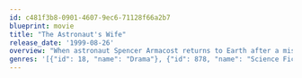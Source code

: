 ```yaml
---
id: c481f3b8-0901-4607-9ec6-71128f66a2b7
blueprint: movie
title: "The Astronaut's Wife"
release_date: '1999-08-26'
overview: "When astronaut Spencer Armacost returns to Earth after a mission that nearly cost him his life, he decides to take a desk job in order to see his beautiful wife, Jillian, more often. Gradually, Jillian notices that Spencer's personality seems to have changed, but her concerns fade when she discovers that she's pregnant. As Jillian grows closer to becoming a mother, her suspicions about Spencer return. Why does it seem as if he's a different person?"
genres: '[{"id": 18, "name": "Drama"}, {"id": 878, "name": "Science Fiction"}, {"id": 53, "name": "Thriller"}]'
---
```

